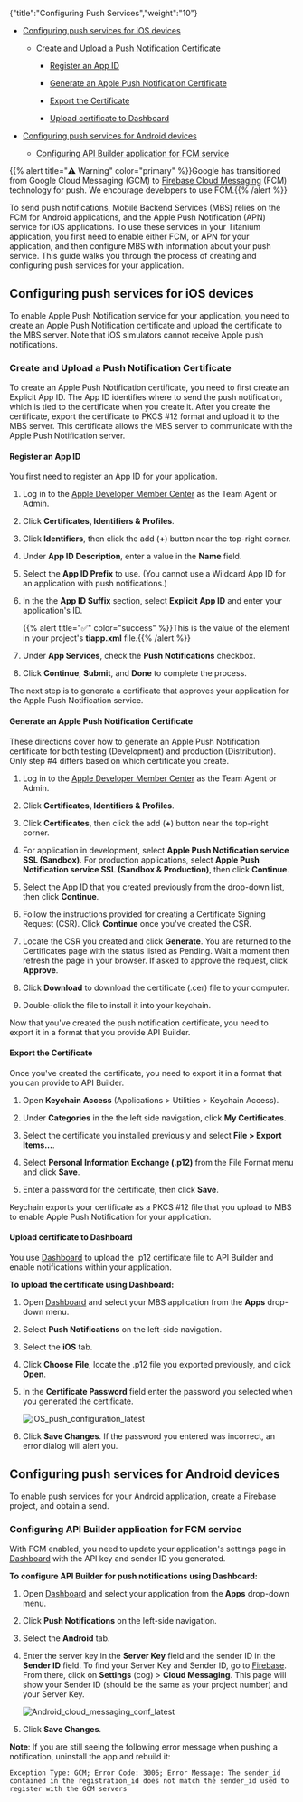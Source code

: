 {"title":"Configuring Push Services","weight":"10"}

* [Configuring push services for iOS devices](#configuring-push-services-for-ios-devices)

    * [Create and Upload a Push Notification Certificate](#create-and-upload-a-push-notification-certificate)

        * [Register an App ID](#register-an-app-id)

        * [Generate an Apple Push Notification Certificate](#generate-an-apple-push-notification-certificate)

        * [Export the Certificate](#export-the-certificate)

        * [Upload certificate to Dashboard](#upload-certificate-to-dashboard)

* [Configuring push services for Android devices](#configuring-push-services-for-android-devices)

    * [Configuring API Builder application for FCM service](#configuring-api-builder-application-for-fcm-service)

{{% alert title="⚠️ Warning" color="primary" %}}Google has transitioned from Google Cloud Messaging (GCM) to [Firebase Cloud Messaging](http://firebase.google.com/docs/cloud-messaging/) (FCM) technology for push. We encourage developers to use FCM.{{% /alert %}}

To send push notifications, Mobile Backend Services (MBS) relies on the FCM for Android applications, and the Apple Push Notification (APN) service for iOS applications. To use these services in your Titanium application, you first need to enable either FCM, or APN for your application, and then configure MBS with information about your push service. This guide walks you through the process of creating and configuring push services for your application.

## Configuring push services for iOS devices

To enable Apple Push Notification service for your application, you need to create an Apple Push Notification certificate and upload the certificate to the MBS server. Note that iOS simulators cannot receive Apple push notifications.

### Create and Upload a Push Notification Certificate

To create an Apple Push Notification certificate, you need to first create an Explicit App ID. The App ID identifies where to send the push notification, which is tied to the certificate when you create it. After you create the certificate, export the certificate to PKCS #12 format and upload it to the MBS server. This certificate allows the MBS server to communicate with the Apple Push Notification server.

#### Register an App ID

You first need to register an App ID for your application.

1. Log in to the [Apple Developer Member Center](https://developer.apple.com/membercenter/) as the Team Agent or Admin.

2. Click **Certificates, Identifiers & Profiles**.

3. Click **Identifiers**, then click the add (**+**) button near the top-right corner.

4. Under **App ID Description**, enter a value in the **Name** field.

5. Select the **App ID Prefix** to use. (You cannot use a Wildcard App ID for an application with push notifications.)

6. In the the **App ID Suffix** section, select **Explicit App ID** and enter your application's ID.

    {{% alert title="✅" color="success" %}}This is the value of the <id> element in your project's **tiapp.xml** file.{{% /alert %}}
7. Under **App Services**, check the **Push Notifications** checkbox.

8. Click **Continue**, **Submit**, and **Done** to complete the process.

The next step is to generate a certificate that approves your application for the Apple Push Notification service.

#### Generate an Apple Push Notification Certificate

These directions cover how to generate an Apple Push Notification certificate for both testing (Development) and production (Distribution). Only step #4 differs based on which certificate you create.

1. Log in to the [Apple Developer Member Center](https://developer.apple.com/membercenter/) as the Team Agent or Admin.

2. Click **Certificates, Identifiers & Profiles**.

3. Click **Certificates**, then click the add (**+**) button near the top-right corner.

4. For application in development, select **Apple Push Notification service SSL (Sandbox)**. For production applications, select **Apple Push Notification service SSL (Sandbox & Production)**, then click **Continue**.

5. Select the App ID that you created previously from the drop-down list, then click **Continue**.

6. Follow the instructions provided for creating a Certificate Signing Request (CSR). Click **Continue** once you've created the CSR.

7. Locate the CSR you created and click **Generate**. You are returned to the Certificates page with the status listed as Pending. Wait a moment then refresh the page in your browser. If asked to approve the request, click **Approve**.

8. Click **Download** to download the certificate (.cer) file to your computer.

9. Double-click the file to install it into your keychain.

Now that you've created the push notification certificate, you need to export it in a format that you provide API Builder.

#### Export the Certificate

Once you've created the certificate, you need to export it in a format that you can provide to API Builder.

1. Open **Keychain Access** (Applications > Utilities > Keychain Access).

2. Under **Categories** in the the left side navigation, click **My Certificates**.

3. Select the certificate you installed previously and select **File > Export Items...**.

4. Select **Personal Information Exchange (.p12)** from the File Format menu and click **Save**.

5. Enter a password for the certificate, then click **Save**.

Keychain exports your certificate as a PKCS #12 file that you upload to MBS to enable Apple Push Notification for your application.

#### Upload certificate to Dashboard

You use [Dashboard](http://platform.appcelerator.com/) to upload the .p12 certificate file to API Builder and enable notifications within your application.

**To upload the certificate using Dashboard:**

1. Open [Dashboard](https://platform.appcelerator.com/) and select your MBS application from the **Apps** drop-down menu.

2. Select **Push Notifications** on the left-side navigation.

3. Select the **iOS** tab.

4. Click **Choose File**, locate the .p12 file you exported previously, and click **Open**.

5. In the **Certificate Password** field enter the password you selected when you generated the certificate.

    ![iOS_push_configuration_latest](/Images/appc/download/attachments/37551713/iOS_push_configuration_latest.png)
6. Click **Save Changes**. If the password you entered was incorrect, an error dialog will alert you.

## Configuring push services for Android devices

To enable push services for your Android application, create a Firebase project, and obtain a send.

### Configuring API Builder application for FCM service

With FCM enabled, you need to update your application's settings page in [Dashboard](https://platform.appcelerator.com/) with the API key and sender ID you generated.

**To configure API Builder for push notifications using Dashboard:**

1. Open [Dashboard](https://dashboard.appcelerator.com/) and select your application from the **Apps** drop-down menu.

2. Click **Push Notifications** on the left-side navigation.

3. Select the **Android** tab.

4. Enter the server key in the **Server Key** field and the sender ID in the **Sender ID** field. To find your Server Key and Sender ID, go to [Firebase](https://firebase.google.com/). From there, click on **Settings** (cog) > **Cloud Messaging**. This page will show your Sender ID (should be the same as your project number) and your Server Key.

    ![Android_cloud_messaging_conf_latest](/Images/appc/download/attachments/37551713/Android_cloud_messaging_conf_latest.png)
5. Click **Save Changes**.

**Note**: If you are still seeing the following error message when pushing a notification, uninstall the app and rebuild it:

```
Exception Type: GCM; Error Code: 3006; Error Message: The sender_id contained in the registration_id does not match the sender_id used to register with the GCM servers
```
